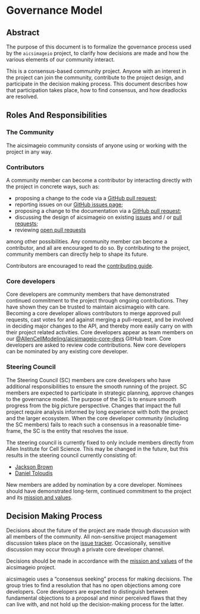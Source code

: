 # Governance Model

## Abstract

The purpose of this document is to formalize the governance process used by the
`aicsimageio` project, to clarify how decisions are made and how the various
elements of our community interact.

This is a consensus-based community project. Anyone with an interest in the
project can join the community, contribute to the project design, and
participate in the decision making process. This document describes how that
participation takes place, how to find consensus, and how deadlocks are
resolved.

## Roles And Responsibilities

### The Community

The aicsimageio community consists of anyone using or working with the project
in any way.

### Contributors

A community member can become a contributor by interacting directly with the
project in concrete ways, such as:

- proposing a change to the code via a
  [GitHub pull request](https://github.com/AllenCellModeling/aicsimageio/pulls);
- reporting issues on our
  [GitHub issues page](https://github.com/AllenCellModeling/aicsimageio/issues);
- proposing a change to the documentation via a
  [GitHub pull request](https://github.com/AllenCellModeling/aicsimageio/pulls);
- discussing the design of aicsimageio on existing
  [issues](https://github.com/AllenCellModeling/aicsimageio/issues) and / or
  [pull requests](https://github.com/AllenCellModeling/aicsimageio/pulls);
- reviewing [open pull requests](https://github.com/AllenCellModeling/aicsimageio/pulls)

among other possibilities. Any community member can become a contributor, and
all are encouraged to do so. By contributing to the project, community members
can directly help to shape its future.

Contributors are encouraged to read the [contributing guide](./CONTRIBUTING.md).

### Core developers

Core developers are community members that have demonstrated continued
commitment to the project through ongoing contributions. They
have shown they can be trusted to maintain aicsimageio with care. Becoming a
core developer allows contributors to merge approved pull requests, cast votes
for and against merging a pull-request, and be involved in deciding major
changes to the API, and thereby more easily carry on with their project related
activities. Core developers appear as team members on our
[@AllenCellModeling/aicsimageio-core-devs](https://github.com/orgs/AllenCellModeling/teams/aicsimageio-core-devs/members)
GitHub team. Core developers are asked to review code contributions. New core
developers can be nominated by any existing core developer.

### Steering Council

The Steering Council (SC) members are core developers who have additional
responsibilities to ensure the smooth running of the project. SC members are
expected to participate in strategic planning, approve changes to the
governance model. The purpose of the SC is to ensure smooth progress from the big
picture perspective. Changes that impact the full project require analysis informed by
long experience with both the project and the larger ecosystem. When the core
developer community (including the SC members) fails to reach such a consensus
in a reasonable time-frame, the SC is the entity that resolves the issue.

The steering council is currently fixed to only include members directly from Allen
Institute for Cell Science. This may be changed in the future, but this results in the
steering council currently consisting of:

- [Jackson Brown](https://github.com/JacksonMaxfield)
- [Daniel Toloudis](https://github.com/toloudis)

New members are added by nomination by a core developer. Nominees should have
demonstrated long-term, continued commitment to the project and its
[mission and values](./MISSION_AND_VALUES.md).

## Decision Making Process

Decisions about the future of the project are made through discussion with all
members of the community. All non-sensitive project management discussion takes
place on the [issue tracker](https://github.com/AllenCellModeling/aicsimageio/issues).
Occasionally, sensitive discussion may occur through a private core developer channel.

Decisions should be made in accordance with the
[mission and values](./MISSION_AND_VALUES.md) of the aicsimageio project.

aicsimageio uses a “consensus seeking” process for making decisions. The group
tries to find a resolution that has no open objections among core developers.
Core developers are expected to distinguish between fundamental objections to a
proposal and minor perceived flaws that they can live with, and not hold up the
decision-making process for the latter.

